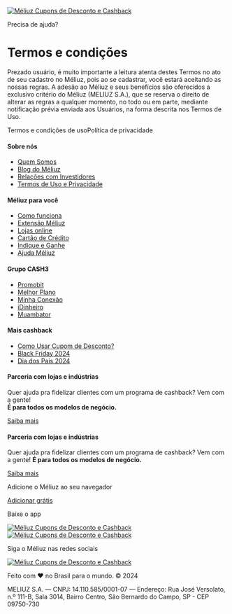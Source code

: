 [![Méliuz Cupons de Desconto e Cashback](https://s.staticz.com.br/static/img/logos/meliuz-2022-pink.svg)](https://www.meliuz.com.br/)

Precisa de ajuda?

Termos e condições
==================

Prezado usuário, é muito importante a leitura atenta destes Termos no ato de seu cadastro no Méliuz, pois ao se cadastrar, você estará aceitando as nossas regras. A adesão ao Méliuz e seus benefícios são oferecidos a exclusivo critério do Méliuz (MELIUZ S.A.), que se reserva o direito de alterar as regras a qualquer momento, no todo ou em parte, mediante notificação prévia enviada aos Usuários, na forma descrita nos Termos de Uso.

Termos e condições de usoPolítica de privacidade

#### Sobre nós

* [Quem Somos](https://landing.meliuz.com.br/nova-marca/)
* [Blog do Méliuz](https://www.meliuz.com.br/blog/)
* [Relações com Investidores](https://ri.meliuz.com.br/)
* [Termos de Uso e Privacidade](https://www.meliuz.com.br/termos-e-condicoes)

#### Méliuz para você

* [Como funciona](https://www.meliuz.com.br/como-funciona)
* [Extensão Méliuz](https://www.meliuz.com.br/extensao)
* [Lojas online](https://www.meliuz.com.br/desconto)
* [Cartão de Crédito](https://www.meliuz.com.br/cartao-de-credito)
* [Indique e Ganhe](https://www.meliuz.com.br/indique-e-ganhe)
* [Ajuda Méliuz](https://atendimento.meliuz.com.br/hc/pt-br)

#### Grupo CASH3

* [Promobit](https://www.promobit.com.br/)
* [Melhor Plano](https://melhorplano.net/)
* [Minha Conexão](https://www.minhaconexao.com.br/)
* [iDinheiro](https://www.idinheiro.com.br/)
* [Muambator](https://www.muambator.com.br/)

#### Mais cashback

* [Como Usar Cupom de Desconto?](https://www.meliuz.com.br/blog/o-que-e-um-cupom-de-desconto/)
* [Black Friday 2024](https://www.meliuz.com.br/black-friday)
* [Dia dos Pais 2024](https://www.meliuz.com.br/blog/presentes-para-o-pai/)

#### Parceria com lojas e indústrias

Quer ajuda pra fidelizar clientes com um programa de cashback? Vem com a gente!  
**É para todos os modelos de negócio.**

[Saiba mais](https://landing.meliuz.com.br/parceirosmeliuz/)

#### Parceria com lojas e indústrias

Quer ajuda pra fidelizar clientes com um programa de cashback? Vem com a gente! **É para todos os modelos de negócio.**

[Saiba mais](https://landing.meliuz.com.br/parceirosmeliuz/)

Adicione o Méliuz ao seu navegador

[Adicionar grátis](https://www.meliuz.com.br/extensao)

Baixe o app

[![Méliuz Cupons de Desconto e Cashback](/static/img/apps/itunes.png)](https://itunes.apple.com/br/app/m%C3%A9liuz-seu-dinheiro-de-volta/id993672585?ls=1&mt=8)[![Méliuz Cupons de Desconto e Cashback](/static/img/apps/playstore.png)](https://play.google.com/store/apps/details?id=br.com.meliuz)

Siga o Méliuz nas redes sociais

[](https://www.facebook.com/Meliuz/ "facebook")[](https://www.instagram.com/meliuzoficial/ "instagram")[](https://www.youtube.com/MeliuzOficial "youtube")[](https://twitter.com/MeliuzOficial "twitter")

[![Méliuz Cupons de Desconto e Cashback](/static/img/logos/meliuz-2022-pink.svg)](https://www.meliuz.com.br/)

Feito com ❤ no Brasil para o mundo. © 2024

MELIUZ S.A. — CNPJ: 14.110.585/0001-07 — Endereço: Rua José Versolato, n.º 111-B, Sala 3014, Bairro Centro, São Bernardo do Campo, SP - CEP 09750-730